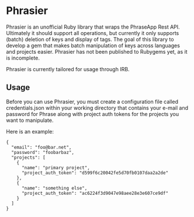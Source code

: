 # Phrasier

Phrasier is an unofficial Ruby library that wraps the PhraseApp Rest API. Ultimately it should support all operations, but currently it only supports (batch) deletion of keys and display of tags. The goal of this library to develop a gem that makes batch manipulation of keys across languages and projects easier. Phrasier has not been published to Rubygems yet, as it is incomplete.

Phrasier is currently tailored for usage through IRB.

## Usage

Before you can use Phrasier, you must create a configuration file called credentials.json within your working directory that contains your e-mail and password for Phrase along with project auth tokens for the projects you want to manipulate.

Here is an example:

    {
      "email": "foo@bar.net",
      "password": "foobarbaz",
      "projects": [
        {
          "name": "primary project",
          "project_auth_token": "d599f6c20042fe5d70fb0107daa2a2de"
        },
        {
          "name": "something else",
          "project_auth_token": "ac6224f3d9047e98aee28e3e607ce9df"
        }
      ]
    }

